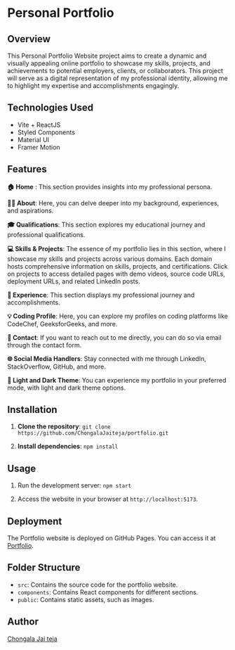 # Personal Portfolio
## Overview
This Personal Portfolio Website project aims to create a dynamic and visually appealing online portfolio to showcase my skills, projects, and achievements to potential employers, clients, or collaborators. This project will serve as a digital representation of my professional identity, allowing me to highlight my expertise and accomplishments engagingly.

## Technologies Used
- Vite + ReactJS 
- Styled Components
- Material UI
- Framer Motion

## Features
**🏠 Home** : 
This section provides insights into my professional persona.

**👨‍💼 About**:
Here, you can delve deeper into my background, experiences, and aspirations.

**🎓 Qualifications**:
This section explores my educational journey and professional qualifications.

**💻 Skills & Projects**:
The essence of my portfolio lies in this section, where I showcase my skills and projects across various domains. Each domain hosts comprehensive information on skills, projects, and certifications. Click on projects to access detailed pages with demo videos, source code URLs, deployment URLs, and related LinkedIn posts.

**💼 Experience**:
This section displays my professional journey and accomplishments.

**💡 Coding Profile**:
 Here, you can explore my profiles on coding platforms like CodeChef, GeeksforGeeks, and more.

**📧 Contact**:
If you want to reach out to me directly, you can do so via email through the contact form.

**🌐 Social Media Handlers**:
Stay connected with me through LinkedIn, StackOverflow, GitHub, and more.

**🎨 Light and Dark Theme**:
You can experience my portfolio in your preferred mode, with light and dark theme options.

## Installation
1. **Clone the repository**:
`git clone https://github.com/ChongalaJaiteja/portfolio.git`

2. **Install dependencies**:
`npm install`

## Usage
1. Run the development server:
`npm start`

2. Access the website in your browser at `http://localhost:5173`.

## Deployment
The Portfolio website is deployed on GitHub Pages. You can access it at [Portfolio](https://chongalajaiteja.github.io/portfolio/).

## Folder Structure
- `src`: Contains the source code for the portfolio website.
- `components`: Contains React components for different sections.
- `public`: Contains static assets, such as images.

## Author
[Chongala Jai teja](https://github.com/ChongalaJaiteja)

